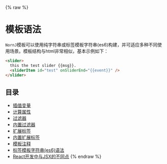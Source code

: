 {% raw %}
# 模板语法

`NornJ`模板可以使用纯字符串或标签模板字符串(es6)构建，并可适应多种不同使用场景。模板结构与html非常相似，基本示例如下：

```html
<slider>
  this the test slider {{msg}}.
  <sliderItem id="test" onSliderEnd="{{event}}" />
</slider>
```

## 目录

* [插值变量](variable.md)
* [计算属性](computed.md)
* [过滤器](filter.md)
* [内置过滤器](built-inFilter.md)
* [扩展标签](extensionTag.md)
* [内置扩展标签](built-inExtensionTag.md)
* [模板注释](comment.md)
* [标签模板字符串(es6)语法](templateString.md)
* [React开发中与JSX的不同点](react.md)
{% endraw %}